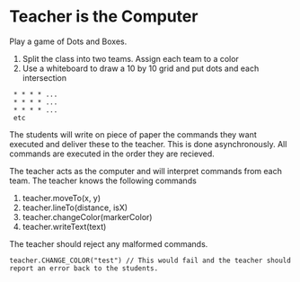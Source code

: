 # Teacher is the Computer

Play a game of Dots and Boxes.

1. Split the class into two teams. Assign each team to a color
1. Use a whiteboard to draw a 10 by 10 grid and put dots and each intersection
```
 * * * * ...
 * * * * ...
 * * * * ...
 etc
```

The students will write on piece of paper the commands they want executed and deliver these to the teacher. This is done asynchronously. All commands are executed in the order they are recieved.

The teacher acts as the computer and will interpret commands from each team. The teacher knows the following commands
1. teacher.moveTo(x, y)
1. teacher.lineTo(distance, isX)
1. teacher.changeColor(markerColor)
1. teacher.writeText(text)

The teacher should reject any malformed commands.

```
teacher.CHANGE_COLOR("test") // This would fail and the teacher should report an error back to the students.
```
